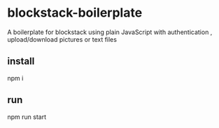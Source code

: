 # blockstack-boilerplate
A boilerplate for blockstack using plain JavaScript with authentication , upload/download pictures or text files 

## install
npm i 

## run 
npm run start
